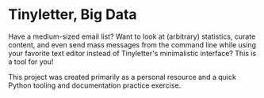 # Tinyletter, Big Data
Have a medium-sized email list? Want to look at (arbitrary) statistics, curate
content, and even send mass messages from the command line while using your
favorite text editor instead of Tinyletter's minimalistic interface? This is
a tool for you!


This project was created primarily as a personal resource and a quick Python
tooling and documentation practice exercise.

